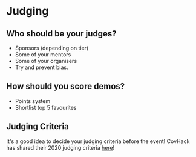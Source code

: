# Judging

## Who should be your judges?

- Sponsors (depending on tier)
- Some of your mentors
- Some of your organisers
- Try and prevent bias.

## How should you score demos?

- Points system
- Shortlist top 5 favourites

## Judging Criteria

It's a good idea to decide your judging criteria before the event! CovHack has shared their 2020 judging criteria [here](docs\static\documents\judging\covhack2020-judging-criteria.pdf)!

